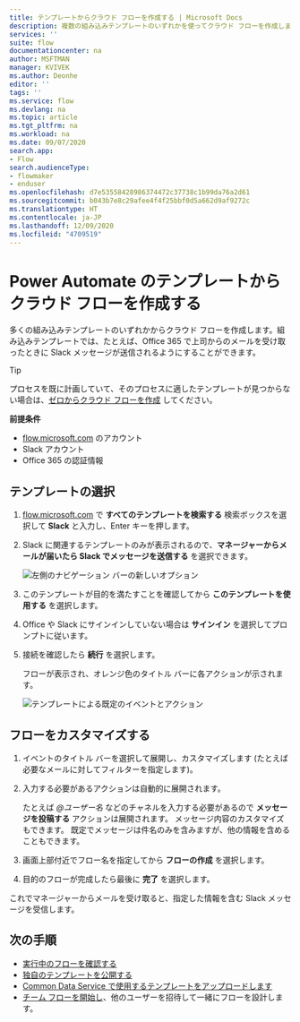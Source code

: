 ```yaml
---
title: テンプレートからクラウド フローを作成する | Microsoft Docs
description: 複数の組み込みテンプレートのいずれかを使ってクラウド フローを作成します。
services: ''
suite: flow
documentationcenter: na
author: MSFTMAN
manager: KVIVEK
ms.author: Deonhe
editor: ''
tags: ''
ms.service: flow
ms.devlang: na
ms.topic: article
ms.tgt_pltfrm: na
ms.workload: na
ms.date: 09/07/2020
search.app:
- Flow
search.audienceType:
- flowmaker
- enduser
ms.openlocfilehash: d7e53558428986374472c37738c1b99da76a2d61
ms.sourcegitcommit: b043b7e8c29afee4f4f25bbf0d5a662d9af9272c
ms.translationtype: HT
ms.contentlocale: ja-JP
ms.lasthandoff: 12/09/2020
ms.locfileid: "4709519"
---
```

# <a name="create-a-cloud-flow-from-a-template-in-power-automate"></a>Power Automate のテンプレートからクラウド フローを作成する

多くの組み込みテンプレートのいずれかからクラウド フローを作成します。組み込みテンプレートでは、たとえば、Office 365 で上司からのメールを受け取ったときに Slack メッセージが送信されるようにすることができます。

>[!TIP]
>プロセスを既に計画していて、そのプロセスに適したテンプレートが見つからない場合は、[ゼロからクラウド フローを作成](get-started-logic-flow.md) してください。

**前提条件**

* [flow.microsoft.com](https://flow.microsoft.com) のアカウント
* Slack アカウント
* Office 365 の認証情報

## <a name="choose-a-template"></a>テンプレートの選択

1. [flow.microsoft.com](https://flow.microsoft.com) で **すべてのテンプレートを検索する** 検索ボックスを選択して **Slack** と入力し、Enter キーを押します。
1. Slack に関連するテンプレートのみが表示されるので、**マネージャーからメールが届いたら Slack でメッセージを送信する** を選択できます。
   
    ![左側のナビゲーション バーの新しいオプション](./media/get-started-logic-template/select-template.png)
1. このテンプレートが目的を満たすことを確認してから **このテンプレートを使用する** を選択します。
1. Office や Slack にサインインしていない場合は **サインイン** を選択してプロンプトに従います。
   
1. 接続を確認したら **続行** を選択します。
   
    フローが表示され、オレンジ色のタイトル バーに各アクションが示されます。
   
    ![テンプレートによる既定のイベントとアクション](./media/get-started-logic-template/template-default.png)

## <a name="customize-your-flow"></a>フローをカスタマイズする

1. イベントのタイトル バーを選択して展開し、カスタマイズします (たとえば必要なメールに対してフィルターを指定します)。
1. 入力する必要があるアクションは自動的に展開されます。
   
    たとえば *\@ユーザー名* などのチャネルを入力する必要があるので **メッセージを投稿する** アクションは展開されます。 メッセージ内容のカスタマイズもできます。 既定でメッセージは件名のみを含みますが、他の情報を含めることもできます。
   
1. 画面上部付近でフロー名を指定してから **フローの作成** を選択します。
1. 目的のフローが完成したら最後に **完了** を選択します。

これでマネージャーからメールを受け取ると、指定した情報を含む Slack メッセージを受信します。

## <a name="next-steps"></a>次の手順

* [実行中のフローを確認する](see-a-flow-run.md)
* [独自のテンプレートを公開する](publish-a-template.md)
* [Common Data Service で使用するテンプレートをアップロードします](common-data-model-intro.md)
* [チーム フローを開始し](create-team-flows.md)、他のユーザーを招待して一緒にフローを設計します。

